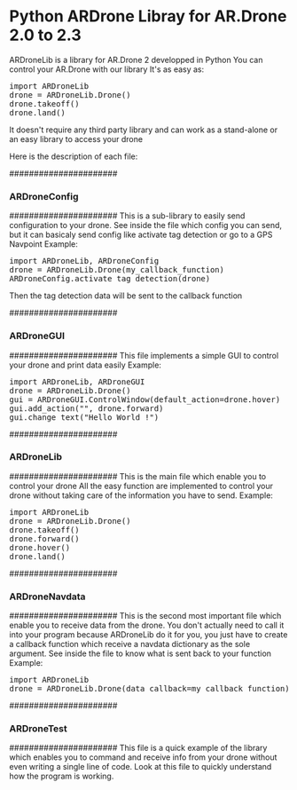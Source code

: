 Python ARDrone Libray for AR.Drone 2.0 to 2.3
==================

ARDroneLib is a library for AR.Drone 2 developped in Python
You can control your AR.Drone with our library
It's as easy as:
<pre>
import ARDroneLib
drone = ARDroneLib.Drone()
drone.takeoff()
drone.land()
</pre>
It doesn't require any third party library and can work as a stand-alone or an easy library to access your drone

Here is the description of each file:

######################
###  ARDroneConfig ###
######################
This is a sub-library to easily send configuration to your drone.
See inside the file which config you can send, but it can basicaly send config like activate tag detection or go to a GPS Navpoint
Example:
<pre>
import ARDroneLib, ARDroneConfig
drone = ARDroneLib.Drone(my_callback_function)
ARDroneConfig.activate_tag_detection(drone)
</pre>
Then the tag detection data will be sent to the callback function

######################
###   ARDroneGUI   ###
######################
This file implements a simple GUI to control your drone and print data easily
Example:
<pre>
import ARDroneLib, ARDroneGUI
drone = ARDroneLib.Drone()
gui = ARDroneGUI.ControlWindow(default_action=drone.hover)
gui.add_action("<W>", drone.forward)
gui.change_text("Hello World !")
</pre>

######################
###   ARDroneLib   ###
######################
This is the main file which enable you to control your drone
All the easy function are implemented to control your drone without taking care of the information you have to send.
Example:
<pre>
import ARDroneLib
drone = ARDroneLib.Drone()
drone.takeoff()
drone.forward()
drone.hover()
drone.land()
</pre>

######################
### ARDroneNavdata ###
######################
This is the second most important file which enable you to receive data from the drone.
You don't actually need to call it into your program because ARDroneLib do it for you, you just have to create a callback function
which receive a navdata dictionary as the sole argument.
See inside the file to know what is sent back to your function
Example:
<pre>
import ARDroneLib
drone = ARDroneLib.Drone(data_callback=my_callback_function)
</pre>

######################
###   ARDroneTest  ###
######################
This file is a quick example of the library which enables you to command and receive info from your drone without even writing a single line of code.
Look at this file to quickly understand how the program is working.
